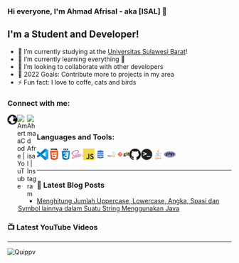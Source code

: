 ### Hi everyone, I'm Ahmad Afrisal - aka [ISAL] 👋

## I'm a Student and Developer!

- 🔭 I’m currently studying at the [Universitas Sulawesi Barat](https://unsulbar.ac.id/ "UNSULBAR")!
- 🌱 I’m currently learning everything 🤣
- 👯 I’m looking to collaborate with other developers
- 🥅 2022 Goals: Contribute more to projects in my area
- ⚡ Fun fact: I love to coffe, cats and birds

### Connect with me:

[<img align="left" alt="Make With ISAL" width="22px" src="https://raw.githubusercontent.com/iconic/open-iconic/master/svg/globe.svg" />](https://www.ahmad-afrisal.com "Make With ISAL")
[<img align="left" alt="AmertaCode | YouTube" width="22px" src="https://cdn.jsdelivr.net/npm/simple-icons@v3/icons/youtube.svg" />](https://www.youtube.com/channel/UCfcKDXnLy8UGIMk96i_rjUg?view_as=subscriber "AmertaCode")
[<img align="left" alt="Ahmad Afrisal | Instagram" width="22px" src="https://cdn.jsdelivr.net/npm/simple-icons@v3/icons/instagram.svg" />](https://www.instagram.com/ahmad_afrisal "@ahmad_afrisal")

<br />

### Languages and Tools:

<img align="left" alt="Visual Studio Code" width="26px" src="https://raw.githubusercontent.com/github/explore/80688e429a7d4ef2fca1e82350fe8e3517d3494d/topics/visual-studio-code/visual-studio-code.png" /><img align="left" alt="html5" width="26px" src="https://raw.githubusercontent.com/github/explore/80688e429a7d4ef2fca1e82350fe8e3517d3494d/topics/html/html.png" /><img align="left" alt="css3" width="26px" src="https://raw.githubusercontent.com/github/explore/80688e429a7d4ef2fca1e82350fe8e3517d3494d/topics/css/css.png" /><img align="left" alt="sass" width="26px" src="https://raw.githubusercontent.com/github/explore/80688e429a7d4ef2fca1e82350fe8e3517d3494d/topics/sass/sass.png" /><img align="left" alt="javascript" width="26px" src="https://raw.githubusercontent.com/github/explore/80688e429a7d4ef2fca1e82350fe8e3517d3494d/topics/javascript/javascript.png" /><img align="left" alt="sql" width="26px" src="https://raw.githubusercontent.com/github/explore/80688e429a7d4ef2fca1e82350fe8e3517d3494d/topics/sql/sql.png" /><img align="left" alt="mysql" width="26px" src="https://raw.githubusercontent.com/github/explore/80688e429a7d4ef2fca1e82350fe8e3517d3494d/topics/mysql/mysql.png" /><img align="left" alt="git" width="26px" src="https://raw.githubusercontent.com/github/explore/80688e429a7d4ef2fca1e82350fe8e3517d3494d/topics/git/git.png" /><img align="left" alt="github" width="26px" src="https://raw.githubusercontent.com/github/explore/78df643247d429f6cc873026c0622819ad797942/topics/github/github.png" /><img align="left" alt="html5" width="26px" src="https://raw.githubusercontent.com/github/explore/80688e429a7d4ef2fca1e82350fe8e3517d3494d/topics/terminal/terminal.png" /><img align="left" alt="Java" width="26px" src="https://raw.githubusercontent.com/github/explore/80688e429a7d4ef2fca1e82350fe8e3517d3494d/topics/java/java.png" /><img align="left" alt="Java" width="26px" src="https://raw.githubusercontent.com/github/explore/80688e429a7d4ef2fca1e82350fe8e3517d3494d/topics/php/php.png" />

<br />
<br />

---

### 📕 Latest Blog Posts

<!-- MEDIUM:START -->

- [Menghitung Jumlah Uppercase, Lowercase, Angka, Spasi dan Symbol lainnya dalam Suatu String Menggunakan Java](https://successinformatika.blogspot.com/)

<!-- MEDIUM:END -->

### 📺 Latest YouTube Videos

<!-- YOUTUBE:START -->

<!-- YOUTUBE:END -->

---

<img align="left" alt="Quippv" src="https://github-readme-stats.vercel.app/api?username=ahmad-afrisal&show_icons=true&hide_border=true" />
